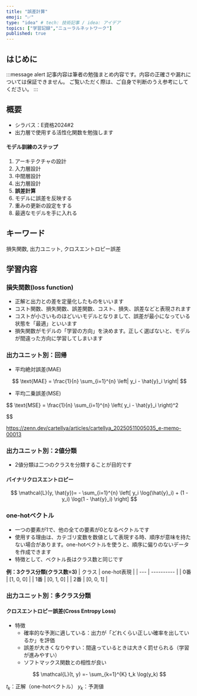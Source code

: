 ```yaml
---
title: "誤差計算"
emoji: "✅"
type: "idea" # tech: 技術記事 / idea: アイデア
topics: ["学習記録","ニューラルネットワーク"]
published: true
---
```


## はじめに
:::message alert
記事内容は筆者の勉強まとめ内容です。内容の正確さや漏れについては保証できません。
ご覧いただく際は、ご自身で判断のうえ参考にしてください。
:::


## 概要
- シラバス：E資格2024#2
- 出力層で使用する活性化関数を勉強します

#### モデル訓練のステップ
1. アーキテクチャの設計
2. 入力層設計
3. 中間層設計
4. 出力層設計
5. **誤差計算**
6. モデルに誤差を反映する
7. 重みの更新の設定をする
8. 最適なモデルを手に入れる

## キーワード
損失関数, 出力ユニット, クロスエントロピー誤差

## 学習内容

### 損失関数(loss function)
- 正解と出力との差を定量化したものをいいます
- コスト関数、損失関数、誤差関数、コスト、損失、誤差などと表現されます
- コストが小さいものほどいいモデルとなりまして、誤差が最小になっている状態を「最適」といいます
- 損失関数がモデルの「学習の方向」を決めます。正しく選ばないと、モデルが間違った方向に学習してしまいます



### 出力ユニット別：回帰
- 平均絶対誤差(MAE)

$$
\text{MAE} = \frac{1}{n} \sum_{i=1}^{n} \left| y_i - \hat{y}_i \right|
$$

- 平均二乗誤差(MSE)

$$
\text{MSE} = \frac{1}{n} \sum_{i=1}^{n} \left( y_i - \hat{y}_i \right)^2

$$


https://zenn.dev/cartellya/articles/cartellya_20250511005035_e-memo-00013

### 出力ユニット別：2値分類
- 2値分類は二つのクラスを分類することが目的です

#### バイナリクロスエントロピー

$$
\mathcal{L}(y, \hat{y})= - \sum_{i=1}^{n} \left[ y_i \log(\hat{y}_i) + (1 - y_i) \log(1 - \hat{y}_i) \right]
$$

### one-hotベクトル
- 一つの要素が1で、他の全ての要素が0となるベクトルです
- 使用する理由は、カテゴリ変数を数値として表現する時、順序が意味を持たない場合があります。one-hotベクトルを使うと、順序に偏りのないデータを作成できます
- 特徴として、ベクトル長はクラス数と同じです

**例：3クラス分類(クラス数=3)**
| クラス | one-hot表現  |
| --- | ---------- |
| 0番  | [1, 0, 0] |
| 1番  | [0, 1, 0] |
| 2番  | [0, 0, 1] |



### 出力ユニット別：多クラス分類
#### クロスエントロピー誤差(Cross Entropy Loss)
- 特徴
    - 確率的な予測に適している：出力が「どれくらい正しい確率を出しているか」を評価
    - 誤差が大きくなりやすい：間違っているときは大きく罰せられる（学習が進みやすい）
    - ソフトマックス関数との相性が良い

$$
\mathcal{L}(t, y) =- \sum_{k=1}^{K} t_k \log(y_k)
$$

$t_k$：正解（one-hotベクトル）
$y_k$：予測値